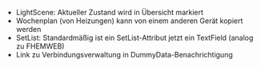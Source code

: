 * LightScene: Aktueller Zustand wird in Übersicht markiert
* Wochenplan (von Heizungen) kann von einem anderen Gerät kopiert werden
* SetList: Standardmäßig ist ein SetList-Attribut jetzt ein TextField (analog zu FHEMWEB)
* Link zu Verbindungsverwaltung in DummyData-Benachrichtigung